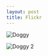 ```yaml
---
layout: post
title: Flickr
---
```


![Doggy](https://farm8.staticflickr.com/7524/16335275505_aa257c2e0e_c.jpg)

![Doggy 2](https://farm8.staticflickr.com/7499/16309315186_d7e214590b_c.jpg)

